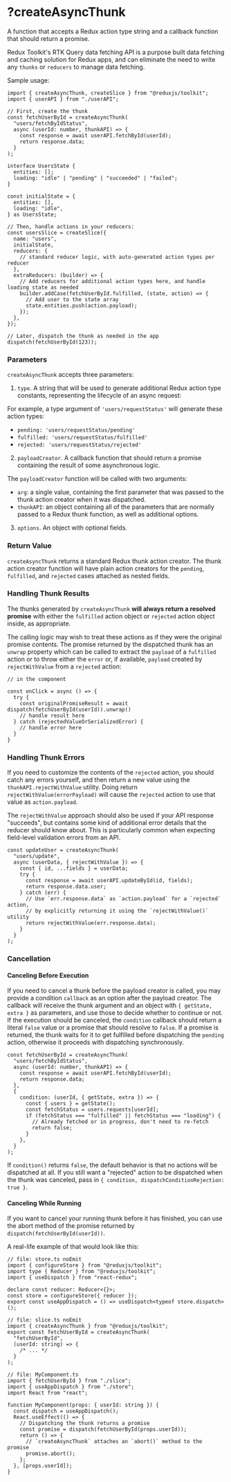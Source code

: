# ?createAsyncThunk

A function that accepts a Redux action type string and a callback function that should return a promise.

Redux Toolkit's RTK Query data fetching API is a purpose built data fetching and caching solution for Redux apps, and can eliminate the need to write any `thunks` or `reducers` to manage data fetching.

Sample usage:

~~~
import { createAsyncThunk, createSlice } from "@reduxjs/toolkit";
import { userAPI } from "./userAPI";

// First, create the thunk
const fetchUserById = createAsyncThunk(
  "users/fetchByIdStatus",
  async (userId: number, thunkAPI) => {
    const response = await userAPI.fetchById(userId);
    return response.data;
  }
);

interface UsersState {
  entities: [];
  loading: "idle" | "pending" | "succeeded" | "failed";
}

const initialState = {
  entities: [],
  loading: "idle",
} as UsersState;

// Then, handle actions in your reducers:
const usersSlice = createSlice({
  name: "users",
  initialState,
  reducers: {
    // standard reducer logic, with auto-generated action types per reducer
  },
  extraReducers: (builder) => {
    // Add reducers for additional action types here, and handle loading state as needed
    builder.addCase(fetchUserById.fulfilled, (state, action) => {
      // Add user to the state array
      state.entities.push(action.payload);
    });
  },
});

// Later, dispatch the thunk as needed in the app
dispatch(fetchUserById(123));
~~~

### Parameters

`createAsyncThunk` accepts three parameters:

1. `type`. A string that will be used to generate additional Redux action type constants, representing the lifecycle of an async request:

For example, a type argument of `'users/requestStatus'` will generate these action types:

* `pending: 'users/requestStatus/pending'`
* `fulfilled: 'users/requestStatus/fulfilled'`
* `rejected: 'users/requestStatus/rejected'`

2. `payloadCreator`. A callback function that should return a promise containing the result of some asynchronous logic.

The `payloadCreator` function will be called with two arguments:

* `arg`: a single value, containing the first parameter that was passed to the thunk action creator when it was dispatched.
* `thunkAPI`: an object containing all of the parameters that are normally passed to a Redux thunk function, as well as additional options.

3. `options`. An object with optional fields.

### Return Value

`createAsyncThunk` returns a standard Redux thunk action creator. The thunk action creator function will have plain action creators for the `pending`, `fulfilled`, and `rejected` cases attached as nested fields.

### Handling Thunk Results

The thunks generated by `createAsyncThunk` __will always return a resolved promise__ with either the `fulfilled` action object or `rejected` action object inside, as appropriate.

The calling logic may wish to treat these actions as if they were the original promise contents. The promise returned by the dispatched thunk has an `unwrap` property which can be called to extract the `payload` of a `fulfilled` action or to throw either the `error` or, if available, `payload` created by `rejectWithValue` from a `rejected` action:

~~~
// in the component

const onClick = async () => {
  try {
    const originalPromiseResult = await dispatch(fetchUserById(userId)).unwrap()
    // handle result here
  } catch (rejectedValueOrSerializedError) {
    // handle error here
  }
}
~~~

### Handling Thunk Errors

If you need to customize the contents of the `rejected` action, you should catch any errors yourself, and then return a new value using the `thunkAPI.rejectWithValue` utility. Doing return `rejectWithValue(errorPayload)` will cause the `rejected` action to use that value as `action.payload`.

The `rejectWithValue` approach should also be used if your API response "succeeds", but contains some kind of additional error details that the reducer should know about. This is particularly common when expecting field-level validation errors from an API.

~~~
const updateUser = createAsyncThunk(
  "users/update",
  async (userData, { rejectWithValue }) => {
    const { id, ...fields } = userData;
    try {
      const response = await userAPI.updateById(id, fields);
      return response.data.user;
    } catch (err) {
      // Use `err.response.data` as `action.payload` for a `rejected` action,
      // by explicitly returning it using the `rejectWithValue()` utility
      return rejectWithValue(err.response.data);
    }
  }
);
~~~

### Cancellation

#### Canceling Before Execution

If you need to cancel a thunk before the payload creator is called, you may provide a condition `callback` as an option after the payload creator. The callback will receive the thunk argument and an object with `{ getState, extra }` as parameters, and use those to decide whether to continue or not. If the execution should be canceled, the `condition` callback should return a literal `false` value or a promise that should resolve to `false`. If a promise is returned, the thunk waits for it to get fulfilled before dispatching the `pending` action, otherwise it proceeds with dispatching synchronously.

~~~
const fetchUserById = createAsyncThunk(
  "users/fetchByIdStatus",
  async (userId: number, thunkAPI) => {
    const response = await userAPI.fetchById(userId);
    return response.data;
  },
  {
    condition: (userId, { getState, extra }) => {
      const { users } = getState();
      const fetchStatus = users.requests[userId];
      if (fetchStatus === "fulfilled" || fetchStatus === "loading") {
        // Already fetched or in progress, don't need to re-fetch
        return false;
      }
    },
  }
);
~~~

If `condition()` returns `false`, the default behavior is that no actions will be dispatched at all. If you still want a "rejected" action to be dispatched when the thunk was canceled, pass in `{ condition, dispatchConditionRejection: true }`.

#### Canceling While Running

If you want to cancel your running thunk before it has finished, you can use the abort method of the promise returned by `dispatch(fetchUserById(userId))`.

A real-life example of that would look like this:

~~~
// file: store.ts noEmit
import { configureStore } from "@reduxjs/toolkit";
import type { Reducer } from "@reduxjs/toolkit";
import { useDispatch } from "react-redux";

declare const reducer: Reducer<{}>;
const store = configureStore({ reducer });
export const useAppDispatch = () => useDispatch<typeof store.dispatch>();

// file: slice.ts noEmit
import { createAsyncThunk } from "@reduxjs/toolkit";
export const fetchUserById = createAsyncThunk(
  "fetchUserById",
  (userId: string) => {
    /* ... */
  }
);

// file: MyComponent.ts
import { fetchUserById } from "./slice";
import { useAppDispatch } from "./store";
import React from "react";

function MyComponent(props: { userId: string }) {
  const dispatch = useAppDispatch();
  React.useEffect(() => {
    // Dispatching the thunk returns a promise
    const promise = dispatch(fetchUserById(props.userId));
    return () => {
      // `createAsyncThunk` attaches an `abort()` method to the promise
      promise.abort();
    };
  }, [props.userId]);
}
~~~
